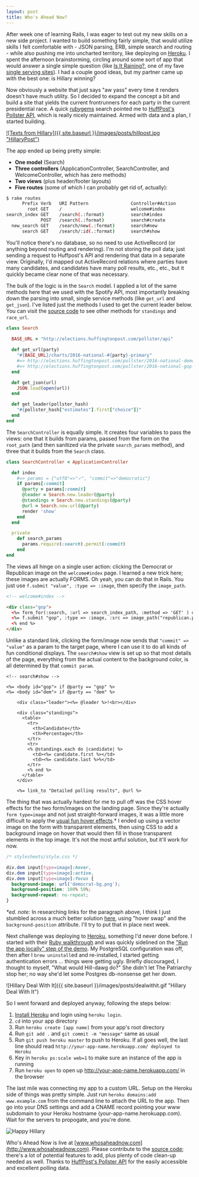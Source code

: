 ```yaml
---
layout: post
title: Who's Ahead Now?
---
```


After week one of learning Rails, I was eager to test out my new skills on a new side project. I wanted to build something fairly simple, that would utilize skills I felt comfortable with - JSON parsing, ERB, simple search and routing - while also pushing me into uncharted territory, like deploying on [Heroku](https://www.heroku.com). I spent the afternoon brainstorming, circling around some sort of app that would answer a single simple question (like [Is It Raining?](http://isitraining.in/New-York), one of my fave [single serving sites](http://kottke.org/08/02/single-serving-sites)). I had a couple good ideas, but my partner came up with the best one: is Hillary winning? 

Now obviously a website that just says "aw yass" every time it renders doesn't have much utility. So I decided to expand the concept a bit and build a site that yields the current frontrunners for each party in the current presidential race. A quick [rubygems](https://rubygems.org) search pointed me to [HuffPost's Pollster API](http://elections.huffingtonpost.com/pollster/api), which is really nicely maintained. Armed with data and a plan, I started building.

[![Texts from Hillary]({{ site.baseurl }}/images/posts/hillpost.jpg "HillaryPost")](http://textsfromhillaryclinton.tumblr.com/post/20838007265/original-image-by-diana-walker-for-time "HillaryPost")

The app ended up being pretty simple:  
- **One model** (Search)  
- **Three controllers** (ApplicationController, SearchController, and WelcomeController, which has zero methods)  
- **Two views** (plus header/footer layouts)  
- **Five routes** (some of which I can probably get rid of, actually):   

```bash
$ rake routes
      Prefix Verb   URI Pattern                Controller#Action
        root GET    /                          welcome#index
search_index GET    /search(.:format)          search#index
             POST   /search(.:format)          search#create
  new_search GET    /search/new(.:format)      search#new
      search GET    /search/:id(.:format)      search#show
```

You'll notice there's no database, so no need to use ActiveRecord (or anything beyond routing and rendering). I'm not storing the poll data; just sending a request to Huffpost's API and rendering that data in a separate view. Originally, I'd mapped out ActiveRecord relations where parties have many candidates, and candidates have many poll results, etc., etc., but it quickly became clear none of that was necessary.

The bulk of the logic is in the `Search` model. I applied a lot of the same methods here that we used with the Spotify API, most importantly breaking down the parsing into small, single service methods (like `get_url` and `get_json`). I've listed just the methods I used to get the current leader below. You can visit the [source code](https://github.com/ktravers/whos-ahead-now) to see other methods for `standings` and `race_url`.

```ruby
class Search

  BASE_URL = "http://elections.huffingtonpost.com/pollster/api"
  
  def get_url(party)
    "#{BASE_URL}/charts/2016-national-#{party}-primary"
    #=> http://elections.huffingtonpost.com/pollster/2016-national-democratic-primary.json
    #=> http://elections.huffingtonpost.com/pollster/2016-national-gop-primary.json
  end

  def get_json(url)
    JSON.load(open(url))
  end

  def get_leader(pollster_hash)
    "#{pollster_hash["estimates"].first["choice"]}"
  end
end
```

The `SearchController` is equally simple. It creates four variables to pass the views: one that it builds from params, passed from the form on the `root_path` (and then sanitized via the private `search_params` method), and three that it builds from the `Search` class.

```ruby
class SearchController < ApplicationController

  def index 
    #=> params = {"utf8"=>"✓", "commit"=>"democratic"}
    if params[:commit]
      @party = params[:commit]
      @leader = Search.new.leader(@party)
      @standings = Search.new.standings(@party)
      @url = Search.new.url(@party)
      render 'show'
    end
  end

  private
    def search_params
      params.require(:search).permit(:commit)
    end
end
```

The views all hinge on a single user action: clicking the Democrat or Republican image on the `welcome#index` page. I learned a new trick here; these images are actually FORMS. Oh yeah, you can do that in Rails. You just use `f.submit "value", :type => :image`, then specify the `image_path`. 

```html
<!-- welcome#index -->

<div class="gop">
  <%= form_for(:search, :url => search_index_path, :method => 'GET' ) do |f| %>
  <%= f.submit "gop", :type => :image, :src => image_path("republican.png") %>
  <% end %>
</div>
```

Unlike a standard link, clicking the form/image now sends that `"commit" => "value"` as a param to the target page, where I can use it to do all kinds of fun conditional displays. The `search#show` view is set up so that most details of the page, everything from the actual content to the background color, is all determined by that `commit param`.

```
<!-- search#show -->

<%= <body id="gop"> if @party == "gop" %>
<%= <body id="dem"> if @party == "dem" %>

    <div class="leader"><%= @leader %>!<br></div>

    <div class="standings">
      <table>
        <tr>
          <th>Candidate</th>
          <th>Percentage</th>
        </tr>
        <tr>
        <% @standings.each do |candidate| %>
          <td><%= candidate.first %></td>
          <td><%= candidate.last %>%</td>
        </tr>
        <% end %>
      </table>
    </div>
  
    <%= link_to "Detailed polling results", @url %>
```

The thing that was actually hardest for me to pull off was the CSS hover effects for the two form/images on the landing page. Since they're actually `form type=image` and not just straight-forward images, it was a little more difficult to apply the [usual fun hover effects](http://gudh.github.io/ihover/dist/).* I ended up using a vector image on the form with transparent elements, then using CSS to add a background image on hover that would then fill in those transparent elements in the top image. It's not the most artful solution, but it'll work for now.

```css
/* stylesheets/style.css */

div.dem input[type=image]:hover,
div.dem input[type=image]:active,
div.dem input[type=image]:focus {
  background-image: url('democrat-bg.png');
  background-position: 100% 50%;
  background-repeat: no-repeat;
}
```

_*ed. note:_ In researching links for the paragraph above, I think I just stumbled across a much better solution [here](http://stradegyadvertising.com/tutorial-how-to-image-hover-swap-css/), using "hover swap" and the `background-position` attribute. I'll try to put that in place next week.

Next challenge was deploying to [Heroku](https://www.heroku.com), something I'd never done before. I started with their [Ruby walkthrough](https://devcenter.heroku.com/articles/getting-started-with-ruby#introduction) and was quickly sidelined on the ["Run the app locally" step of the demo](https://devcenter.heroku.com/articles/getting-started-with-ruby#run-the-app-locally). My PostgreSQL configuration was off, then after I `brew uninstall`ed and re-installed, I started getting authentication errors ... things were getting ugly. Briefly discouraged, I thought to myself, "What would Hill-dawg do?" She didn't let The Patriarchy stop her; no way she'd let some Postgres db-nonsense get her down.

![Hillary Deal With It]({{ site.baseurl }}/images/posts/dealwithit.gif "Hillary Deal With It")

So I went forward and deployed anyway, following the steps below:

1. [Install Heroku](https://devcenter.heroku.com/articles/getting-started-with-ruby#set-up) and login using `heroku login`.  
2. `cd` into your app directory  
3. Run `heroku create [app name]` from your app's root directory  
4. Run `git add .` and `git commit -m "message"` same as usual  
5. Run `git push heroku master` to push to Heroku. If all goes well, the last line should read `http://your-app-name.herokuapp.com/ deployed to Heroku`  
6. Key in `heroku ps:scale web=1` to make sure an instance of the app is running  
7. Run `heroku open` to open up http://your-app-name.herokuapp.com/ in the browser  

The last mile was connecting my app to a custom URL. Setup on the Heroku side of things was pretty simple. Just run `heroku domains:add www.example.com` from the command line to attach the URL to the app. Then go into your DNS settings and add a CNAME record pointing your www subdomain to your Heroku hostname (your-app-name.herokuapp.com). Wait for the servers to propogate, and you're done.

![Happy Hillary](http://38.media.tumblr.com/tumblr_m46rufsN9r1r3whbto1_500.gif "Happy Hillary gif")

Who's Ahead Now is live at [www.whosaheadnow.com](http://www.whosaheadnow.com). Please contribute to the [source code](https://github.com/ktravers/whos-ahead-now); there's a lot of potential features to add, plus plenty of code clean-up needed as well. Thanks to [HuffPost's Pollster API](http://elections.huffingtonpost.com/pollster/api) for the easily accessible and excellent polling data.
